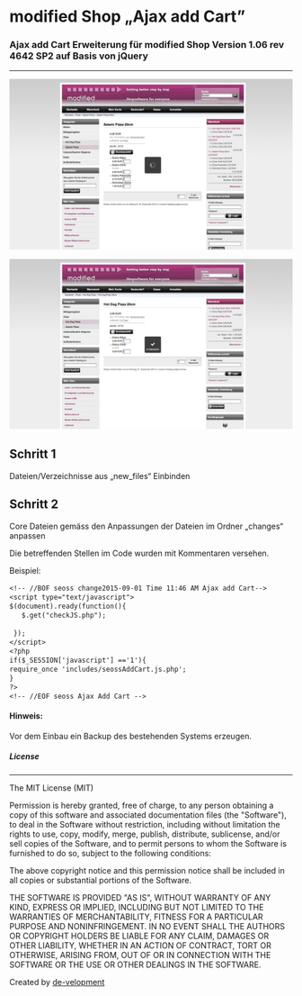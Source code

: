 # modified Shop „Ajax add Cart”

### Ajax add Cart Erweiterung für modified Shop Version 1.06 rev 4642 SP2 auf Basis von jQuery
---

![Screenshot](https://github.com/de-velopment/modified_Shop_jQuery_Ajax_add_Cart/blob/master/images/modified_shop_ajax_processing.png "Ajax add cart modified Shop")

![Screenshot](https://github.com/de-velopment/modified_Shop_jQuery_Ajax_add_Cart/blob/master/images/modified_shop_ajax_add_cart_success.png "Ajax add cart modified Shop")

## Schritt 1
Dateien/Verzeichnisse aus „new_files“ Einbinden

## Schritt 2

Core Dateien gemäss den Anpassungen der Dateien im Ordner „changes“ anpassen

Die betreffenden Stellen im Code wurden mit Kommentaren versehen.

Beispiel:

	<!-- //BOF seoss change2015-09-01 Time 11:46 AM Ajax add Cart-->
	<script type="text/javascript">
	$(document).ready(function(){
       $.get("checkJS.php");
       
     });
	</script>
	<?php
	if($_SESSION['javascript'] =='1'){
	require_once 'includes/seossAddCart.js.php';
	}
	?>
	<!-- //EOF seoss Ajax Add Cart -->

#### Hinweis:
Vor dem Einbau ein Backup des bestehenden Systems erzeugen.


##### License
---

The MIT License (MIT)


Permission is hereby granted, free of charge, to any person obtaining a copy
of this software and associated documentation files (the "Software"), to deal
in the Software without restriction, including without limitation the rights
to use, copy, modify, merge, publish, distribute, sublicense, and/or sell
copies of the Software, and to permit persons to whom the Software is
furnished to do so, subject to the following conditions:

The above copyright notice and this permission notice shall be included in all
copies or substantial portions of the Software.

THE SOFTWARE IS PROVIDED "AS IS", WITHOUT WARRANTY OF ANY KIND, EXPRESS OR
IMPLIED, INCLUDING BUT NOT LIMITED TO THE WARRANTIES OF MERCHANTABILITY,
FITNESS FOR A PARTICULAR PURPOSE AND NONINFRINGEMENT. IN NO EVENT SHALL THE
AUTHORS OR COPYRIGHT HOLDERS BE LIABLE FOR ANY CLAIM, DAMAGES OR OTHER
LIABILITY, WHETHER IN AN ACTION OF CONTRACT, TORT OR OTHERWISE, ARISING FROM,
OUT OF OR IN CONNECTION WITH THE SOFTWARE OR THE USE OR OTHER DEALINGS IN THE
SOFTWARE.

Created by [de-velopment](http://de-velopment.de)

